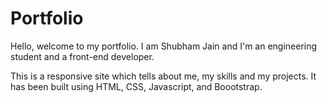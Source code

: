 # Portfolio

Hello, welcome to my portfolio. I am Shubham Jain and I'm an engineering student and a front-end developer.

This is a responsive site which tells about me, my skills and my projects. It has been built using HTML, CSS, Javascript, and Boootstrap. 
